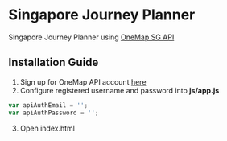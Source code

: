 # Singapore Journey Planner
Singapore Journey Planner using [OneMap SG API](https://docs.onemap.sg/)

## Installation Guide
1. Sign up for OneMap API account [here](https://discuss.onemap.sg/t/steps-for-api-authentication/59)
2. Configure registered username and password into **js/app.js**
```javascript
var apiAuthEmail = '';
var apiAuthPassword = '';
```
3. Open index.html
